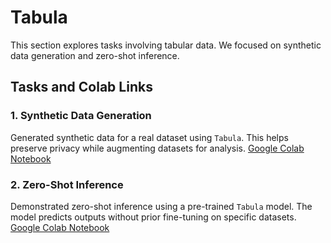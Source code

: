 # Tabula

This section explores tasks involving tabular data. We focused on synthetic data generation and zero-shot inference.

## Tasks and Colab Links

### 1. Synthetic Data Generation
Generated synthetic data for a real dataset using `Tabula`. This helps preserve privacy while augmenting datasets for analysis.
[Google Colab Notebook](https://colab.research.google.com/drive/1qkpaxmgjyAPGbBOtDXp7uMI7FWoLx9iW?usp=sharing)

### 2. Zero-Shot Inference
Demonstrated zero-shot inference using a pre-trained `Tabula` model. The model predicts outputs without prior fine-tuning on specific datasets.
[Google Colab Notebook](https://colab.research.google.com/drive/1K5rYe7byMiACLWOOtE2w-bmdj9QFLL6m?usp=sharing)

